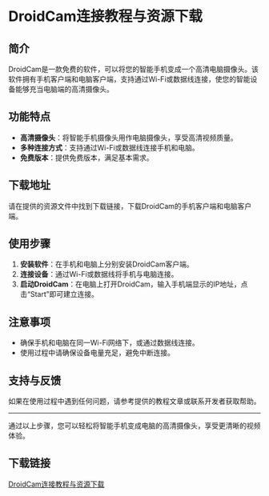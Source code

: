 # DroidCam连接教程与资源下载

## 简介
DroidCam是一款免费的软件，可以将您的智能手机变成一个高清电脑摄像头。该软件拥有手机客户端和电脑客户端，支持通过Wi-Fi或数据线连接，使您的智能设备能够充当电脑端的高清摄像头。

## 功能特点
- **高清摄像头**：将智能手机摄像头用作电脑摄像头，享受高清视频质量。
- **多种连接方式**：支持通过Wi-Fi或数据线连接手机和电脑。
- **免费版本**：提供免费版本，满足基本需求。

## 下载地址
请在提供的资源文件中找到下载链接，下载DroidCam的手机客户端和电脑客户端。

## 使用步骤
1. **安装软件**：在手机和电脑上分别安装DroidCam客户端。
2. **连接设备**：通过Wi-Fi或数据线将手机与电脑连接。
3. **启动DroidCam**：在电脑上打开DroidCam，输入手机端显示的IP地址，点击“Start”即可建立连接。

## 注意事项
- 确保手机和电脑在同一Wi-Fi网络下，或通过数据线连接。
- 使用过程中请确保设备电量充足，避免中断连接。

## 支持与反馈
如果在使用过程中遇到任何问题，请参考提供的教程文章或联系开发者获取帮助。

---

通过以上步骤，您可以轻松将智能手机变成电脑的高清摄像头，享受更清晰的视频体验。

## 下载链接

[DroidCam连接教程与资源下载](https://pan.quark.cn/s/30cf7117187e)